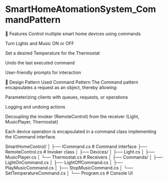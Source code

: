 # SmartHomeAtomationSystem_CommandPattern

📌 Features
Control multiple smart home devices using commands

Turn Lights and Music ON or OFF

Set a desired Temperature for the Thermostat

Undo the last executed command

User-friendly prompts for interaction

🧠 Design Pattern Used
Command Pattern
The Command pattern encapsulates a request as an object, thereby allowing:

Parameterizing clients with queues, requests, or operations

Logging and undoing actions

Decoupling the invoker (RemoteControl) from the receiver (Light, MusicPlayer, Thermostat)

Each device operation is encapsulated in a command class implementing the ICommand interface.

SmartHomeControl/
│
├── ICommand.cs               # Command interface
├── RemoteControl.cs          # Invoker class
│
├── Devices/
│   ├── Light.cs
│   ├── MusicPlayer.cs
│   └── Thermostat.cs         # Receivers
│
├── Commands/
│   ├── LightOnCommand.cs
│   ├── LightOffCommand.cs
│   ├── PlayMusicCommand.cs
│   ├── StopMusicCommand.cs
│   └── SetTemperatureCommand.cs
│
└── Program.cs                # Console UI
